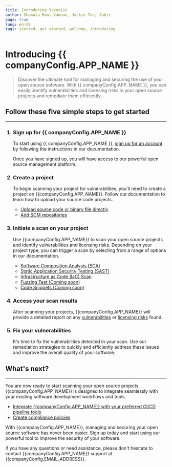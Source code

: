 ```yaml
---
title: Introducing Scantist
author: Shamala Mani Vannan, Jackie Tan, Jabir
page: true
lang: en-US
tags: started, get started, welcome, introducing
---
```


<script setup>
import { companyConfig } from '../../../config/companyConfig.js'
</script>

<ClientOnly>

<h1>Introducing {{ companyConfig.APP_NAME }}</h1>

<blockquote>
    <p>Discover the ultimate tool for managing and securing the use of your open source software. With {{ companyConfig.APP_NAME }}, you can easily identify vulnerabilities and licensing risks in your open source projects and remediate them efficiently.</p>
</blockquote>

## Follow these five simple steps to get started

<hr class="thick">

<ol>
  <h3><li>Sign up for {{ companyConfig.APP_NAME }}</li></h3>

  To start using {{ companyConfig.APP_NAME }}, <a href="./Sign-up-for-more">sign up for an account</a> by following the instructions in our documentation.

  Once you have signed up, you will have access to our powerful open source management platform.

  <h3><li>Create a project</li></h3>

  To begin scanning your project for vulnerabilities, you'll need to create a project on {{companyConfig.APP_NAME}}. Follow our documentation to learn how to upload your source code projects.

  <ul>
    <li><a href="Create-and-Manage-Project/Upload-Files-Directly">Upload source code or binary file directly</a></li>
    <li><a href="Create-and-Manage-Project/Add-SCM-Repositories">Add SCM repositories</a></li>
  </ul>

  <h3><li>Initiate a scan on your project</li></h3>

  Use {{companyConfig.APP_NAME}} to scan your open source projects and identify vulnerabilities and licensing risks. Depending on your project type, you can trigger a scan by selecting from a range of options in our documentation.

  <ul>
    <li><a href="../../en-US/Scan Engines/SCA/index">Software Composition Analysis (SCA)</a></li>
    <li><a href="../../en-US/Scan Engines/SAST/index">Static Application Security Testing (SAST)</a></li>
    <li><a href="../../en-US/Scan Engines/IaC/index">Infrastructure as Code (IaC) Scan</a></li>
    <li><a href="../../en-US/Scan Engines/Fuzzing/index">Fuzzing Test (Coming soon)</a></li>
    <li><a href="../../en-US/Scan Engines/Code-Snippet/index">Code Snippets (Coming soon)</a></li>
  </ul>

  <h3><li>Access your scan results</li></h3>

  After scanning your projects, {{companyConfig.APP_NAME}} will provide a detailed report on any <a href="../Scan Engines/SCA/Vulnerabilities/index">vulnerabilities</a> or <a href="../Scan Engines/SCA/Licenses">licensing risks</a> found.

  <h3><li>Fix your vulnerabilities</li></h3>

  It's time to fix the vulnerabilities detected in your scan. Use our remediation strategies to quickly and efficiently address these issues and improve the overall quality of your software.

</ol>

<h2>What's next?</h2>

<hr class="thick">

You are now ready to start scanning your open source projects. {{companyConfig.APP_NAME}} is designed to integrate seamlessly with your existing software development workflows and tools.

<ul>
  <li><a href="../Settings/Integrations-Settings/index">Integrate {{companyConfig.APP_NAME}} with your preferred CI/CD pipeline tools</a></li>
  <li><a href="../Settings/Compliance-Policy-Rules/index">Create compliance policies</a></li>
</ul>

With {{companyConfig.APP_NAME}}, managing and securing your open source software has never been easier. Sign up today and start using our powerful tool to improve the security of your software.

If you have any questions or need assistance, please don't hesitate to contact {{companyConfig.APP_NAME}} support at <a :href="`mailto:${companyConfig.EMAIL_ADDRESS}`">{{companyConfig.EMAIL_ADDRESS}}</a>.

</ClientOnly>
